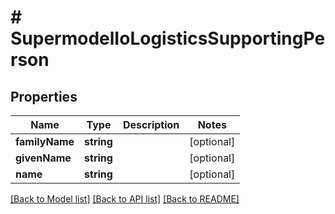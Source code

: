 # # SupermodelIoLogisticsSupportingPerson

## Properties

Name | Type | Description | Notes
------------ | ------------- | ------------- | -------------
**familyName** | **string** |  | [optional]
**givenName** | **string** |  | [optional]
**name** | **string** |  | [optional]

[[Back to Model list]](../../README.md#models) [[Back to API list]](../../README.md#endpoints) [[Back to README]](../../README.md)
